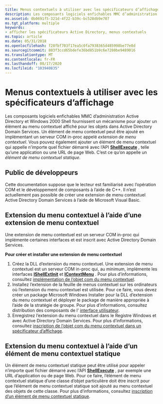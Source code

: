 ```yaml
---
title: Menus contextuels à utiliser avec les spécificateurs d’affichage
description: Les composants logiciels enfichables MMC d’administration Active Directory et Windows 2000 Shell fournissent un mécanisme pour ajouter un élément au menu contextuel affiché pour les objets dans Active Directory Domain Services.
ms.assetid: 0b0691f5-321d-4f22-b39c-bc528db9e707
ms.tgt_platform: multiple
keywords:
- afficher les spécificateurs Active Directory, menus contextuels
ms.topic: article
ms.date: 05/31/2018
ms.openlocfilehash: f28fbf703f17ea5c0fa7938365d485998be77e8d
ms.sourcegitcommit: 803f3ccd65bdefe36bd851b9c6e7280be9489016
ms.translationtype: MT
ms.contentlocale: fr-FR
ms.lasthandoff: 08/17/2020
ms.locfileid: "103940835"
---
```

# <a name="context-menus-for-use-with-display-specifiers"></a>Menus contextuels à utiliser avec les spécificateurs d’affichage

Les composants logiciels enfichables MMC d’administration Active Directory et Windows 2000 Shell fournissent un mécanisme pour ajouter un élément au menu contextuel affiché pour les objets dans Active Directory Domain Services. Un élément de menu contextuel peut être ajouté en implémentant un serveur COM in-proc appelé *extension de menu contextuel*. Vous pouvez également ajouter un élément de menu contextuel qui appelle n’importe quel fichier démarré avec l’API [**ShellExecute**](/windows/win32/api/shellapi/nf-shellapi-shellexecutea) , telle qu’une application ou une URL de page Web. C’est ce qu’on appelle un *élément de menu contextuel statique*.

## <a name="developer-audience"></a>Public de développeurs

Cette documentation suppose que le lecteur est familiarisé avec l’opération COM et le développement de composants à l’aide de C++. Il n’est actuellement pas possible de créer une extension de menu contextuel Active Directory Domain Services à l’aide de Microsoft Visual Basic.

## <a name="extending-the-context-menu-with-a-context-menu-extension"></a>Extension du menu contextuel à l’aide d’une extension de menu contextuel

Une extension de menu contextuel est un serveur COM in-proc qui implémente certaines interfaces et est inscrit avec Active Directory Domain Services.

**Pour créer et installer une extension de menu contextuel**

1.  Créez la DLL d’extension du menu contextuel. Une extension de menu contextuel est un serveur COM in-proc qui, au minimum, implémente les interfaces [**IShellExtInit**](/windows/win32/api/shobjidl_core/nn-shobjidl_core-ishellextinit) et [**IContextMenu**](/windows/win32/api/shobjidl_core/nn-shobjidl_core-icontextmenu) . Pour plus d’informations, consultez [implémentation de l’objet com du menu contextuel](implementing-the-context-menu-com-object.md).
2.  Installez l’extension de la feuille de menus contextuel sur les ordinateurs où l’extension du menu contextuel est utilisée. Pour ce faire, vous devez créer un package Microsoft Windows Installer pour la DLL d’extension du menu contextuel et déployer le package de manière appropriée à l’aide de la stratégie de groupe. Pour plus d’informations, consultez distribution des composants de l' [interface utilisateur](distributing-user-interface-components.md).
3.  Enregistrez l’extension du menu contextuel dans le Registre Windows et avec Active Directory Domain Services. Pour plus d’informations, consultez [inscription de l’objet com du menu contextuel dans un spécificateur d’affichage](registering-the-context-menu-com-object-in-a-display-specifier.md).

## <a name="extending-the-context-menu-with-a-static-context-menu-item"></a>Extension du menu contextuel à l’aide d’un élément de menu contextuel statique

Un élément de menu contextuel statique peut être utilisé pour appeler n’importe quel fichier démarré avec l’API [**ShellExecute**](/windows/win32/api/shellapi/nf-shellapi-shellexecutea) , par exemple une URL d’application ou de page Web. Pour ce faire, l’élément de menu contextuel statique d’une classe d’objet particulière doit être inscrit pour que l’élément de menu contextuel statique soit ajouté au menu contextuel des objets de cette classe. Pour plus d’informations, consultez [inscription d’un élément de menu contextuel statique](registering-a-static-context-menu-item.md).

 

 